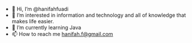 - 👋 Hi, I’m @hanifahfuadi
- 👀 I’m interested in information and technology and all of knowledge that makes life easier.
- 🌱 I’m currently learning Java
- 📫 How to reach me hanifah.f@gmail.com

<!---
hanifahfuadi/hanifahfuadi is a ✨ special ✨ repository because its `README.md` (this file) appears on your GitHub profile.
You can click the Preview link to take a look at your changes.
--->
